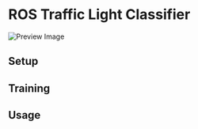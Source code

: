 # ROS Traffic Light Classifier 

![Preview Image](preview/ros-preview.gif)

## Setup 

## Training 

## Usage
